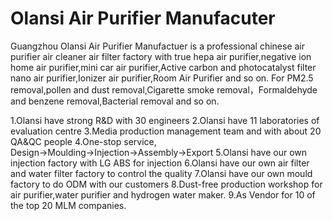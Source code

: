 # Olansi Air Purifier Manufacuter 

Guangzhou Olansi Air Purifier Manufactuer is a professional chinese air purifier air cleaner air filter factory with true hepa air purifier,negative ion home air purifier,mini car air purifier,Active carbon and photocatalyst filter nano air purifier,Ionizer air purifier,Room Air Purifier and so on. For PM2.5 removal,pollen and dust removal,Cigarette smoke removal，Formaldehyde and benzene removal,Bacterial removal and so on.

1.Olansi have strong R&D with 30 engineers
2.Olansi have 11 laboratories of evaluation centre
3.Media production management team and with about 20 QA&QC people
4.One-stop service, Design→Moulding→Injection→Assembly→Export
5.Olansi have our own injection factory with LG ABS for injection
6.Olansi have our own air filter and water filter factory to control the quality
7.Olansi have our own mould factory to do ODM with our customers
8.Dust-free production workshop for air purifier,water purifier and hydrogen water maker.
9.As Vendor for 10 of the top 20 MLM companies.
 
